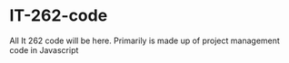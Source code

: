 # IT-262-code
All It 262 code will be here. Primarily is made up of project management code in Javascript 
